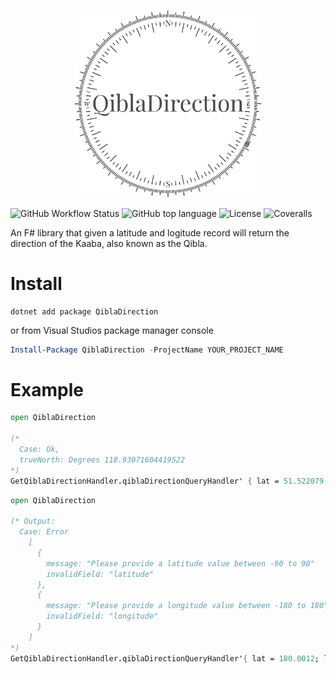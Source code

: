 <p align="center" background-color="white">
<img src="https://raw.githubusercontent.com/doniseferi/qibladirection/a348f377d5adac74bdb78aafd7664a80c072081c/images/QiblaDirection.svg?sanitize=true" width="300px" />
</p>

![GitHub Workflow Status](https://img.shields.io/github/workflow/status/doniseferi/qibladirection/.NET?style=for-the-badge) ![GitHub top language](https://img.shields.io/github/languages/top/doniseferi/qibladirection?style=for-the-badge) ![License](https://img.shields.io/github/license/doniseferi/qibladirection?style=for-the-badge) ![Coveralls](https://img.shields.io/coveralls/github/doniseferi/qibladirection?style=for-the-badge)

An F# library that given a latitude and logitude record will return the direction of the Kaaba, also known as the Qibla.

# Install
```dotnetcli
dotnet add package QiblaDirection
```
or from Visual Studios package manager console
```powershell
Install-Package QiblaDirection -ProjectName YOUR_PROJECT_NAME
```

# Example
```fsharp
open QiblaDirection

(*
  Case: Ok,
  trueNorth: Degrees 118.93071604419522
*)
GetQiblaDirectionHandler.qiblaDirectionQueryHandler' { lat = 51.522079; lon = -0.191380 }
```

```fsharp
open QiblaDirection

(* Output:
  Case: Error
    [
      {
        message: "Please provide a latitude value between -90 to 90"
        invalidField: "latitude"
      },
      {
        message: "Please provide a longitude value between -180 to 180"
        invalidField: "longitude"
      }
    ]
*)
GetQiblaDirectionHandler.qiblaDirectionQueryHandler'{ lat = 180.0012; lon = 0.0 }
```